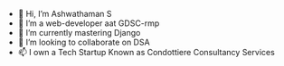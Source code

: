 - 👋 Hi, I’m Ashwathaman S
- 👀 I’m a web-developer aat GDSC-rmp
- 🌱 I’m currently mastering Django
- 💞️ I’m looking to collaborate on DSA
- 📫 I own a Tech Startup Known as Condottiere Consultancy Services
